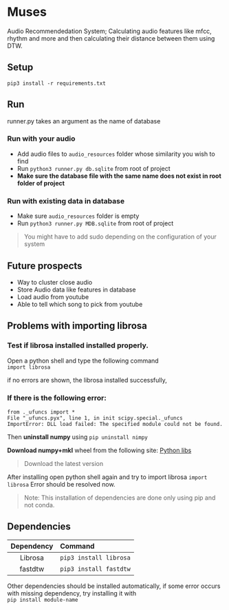 # Muses
Audio Recommendedation System; Calculating audio features like mfcc, rhythm and more and then calculating their distance between them using DTW.

## Setup
`pip3 install -r requirements.txt`

## Run
runner.py takes an argument as the name of database
### Run with your audio
- Add audio files to `audio_resources` folder whose similarity you wish to find
- Run `python3 runner.py db.sqlite` from root of project
- **Make sure the database file with the same name does not exist in root folder of project**

### Run with existing data in database
- Make sure `audio_resources` folder is empty
- Run `python3 runner.py MDB.sqlite` from root of project

>You might have to add sudo depending on the configuration of your system

## Future prospects
- Way to cluster close audio
- Store Audio data like features in database
- Load audio from youtube
- Able to tell which song to pick from youtube

## Problems with importing librosa
### Test if librosa installed installed properly. 
Open a python shell and type the following command  
`import librosa` 

if no errors are shown, the librosa installed successfully,
### If there is the following error:

```
from ._ufuncs import * 
File "_ufuncs.pyx", line 1, in init scipy.special._ufuncs 
ImportError: DLL load failed: The specified module could not be found.
```

Then **uninstall numpy** using 
`pip uninstall nimpy`

**Download numpy+mkl** wheel from the following site: [Python libs](https://www.lfd.uci.edu/~gohlke/pythonlibs/)
>Download the latest version

After installing open python shell again and try to import librosa
`import librosa`
Error should be resolved now.

>Note: This installation of dependencies are done only using pip and not conda.

## Dependencies
| Dependency  | Command |
| :-----------: | :------- |
| Librosa | `pip3 install librosa`  |
| fastdtw | `pip3 install fastdtw` |

Other dependencies should be installed automatically, if some error occurs with missing dependency, try installing it with  
`pip install module-name`
